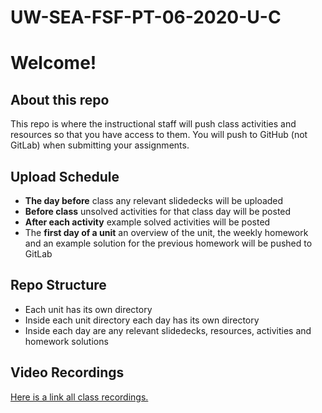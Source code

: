 # UW-SEA-FSF-PT-06-2020-U-C

# Welcome!

## About this repo

This repo is where the instructional staff will push class activities and resources so that you have access to them. You will push to GitHub (not GitLab) when submitting your assignments.

## Upload Schedule

* **The day before** class any relevant slidedecks will be uploaded
* **Before class** unsolved activities for that class day will be posted
* **After each activity** example solved activities will be posted
* The **first day of a unit** an overview of the unit, the weekly homework and an example solution for the previous homework will be pushed to GitLab

## Repo Structure

* Each unit has its own directory
* Inside each unit directory each day has its own directory
* Inside each day are any relevant slidedecks, resources, activities and homework solutions

## Video Recordings

[Here is a link all class recordings.](https://uwa.bootcampcontent.com/UWA-Bootcamp/uw-sea-fsf-pt-06-2020-u-c/blob/master/resources/video-recordings.md)
